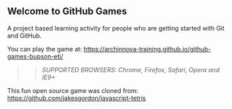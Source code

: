 ## Welcome to GitHub Games

A project based learning activity for people who are getting started with Git and GitHub.

You can play the game at: https://archinnova-training.github.io/github-games-bupson-eti/

>> _*SUPPORTED BROWSERS*: Chrome, Firefox, Safari, Opera and IE9+_

This fun open source game was cloned from: https://github.com/jakesgordon/javascript-tetris
